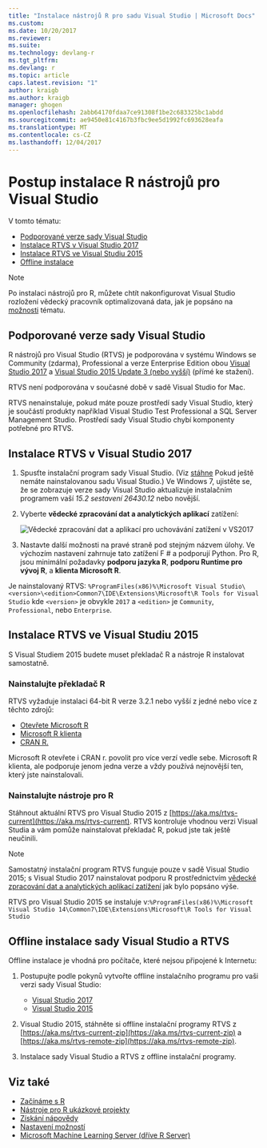 ```yaml
---
title: "Instalace nástrojů R pro sadu Visual Studio | Microsoft Docs"
ms.custom: 
ms.date: 10/20/2017
ms.reviewer: 
ms.suite: 
ms.technology: devlang-r
ms.tgt_pltfrm: 
ms.devlang: r
ms.topic: article
caps.latest.revision: "1"
author: kraigb
ms.author: kraigb
manager: ghogen
ms.openlocfilehash: 2abb64170fdaa7ce91308f1be2c683325bc1abdd
ms.sourcegitcommit: ae9450e81c4167b3fbc9ee5d1992fc693628eafa
ms.translationtype: MT
ms.contentlocale: cs-CZ
ms.lasthandoff: 12/04/2017
---
```

# <a name="how-to-install-r-tools-for-visual-studio"></a>Postup instalace R nástrojů pro Visual Studio

V tomto tématu:

- [Podporované verze sady Visual Studio](#supported-versions-of-visual-studio)
- [Instalace RTVS v Visual Studio 2017](#installing-rtvs-in-visual-studio-2017)
- [Instalace RTVS ve Visual Studiu 2015](#installing-rtvs-in-visual-studio-2015)
- [Offline instalace](#offline-installation-of-visual-studio-and-rtvs)

> [!Note]
> Po instalaci nástrojů pro R, můžete chtít nakonfigurovat Visual Studio rozložení vědecký pracovník optimalizovaná data, jak je popsáno na [možnosti](options.md) tématu.

## <a name="supported-versions-of-visual-studio"></a>Podporované verze sady Visual Studio

R nástrojů pro Visual Studio (RTVS) je podporována v systému Windows se Community (zdarma), Professional a verze Enterprise Edition obou [Visual Studio 2017](https://www.visualstudio.com/downloads/) a [Visual Studio 2015 Update 3 (nebo vyšší)](http://go.microsoft.com/fwlink/?LinkId=691129) (přímé ke stažení).

RTVS není podporována v současné době v sadě Visual Studio for Mac.

RTVS nenainstaluje, pokud máte pouze prostředí sady Visual Studio, který je součástí produkty například Visual Studio Test Professional a SQL Server Management Studio. Prostředí sady Visual Studio chybí komponenty potřebné pro RTVS.

## <a name="installing-rtvs-in-visual-studio-2017"></a>Instalace RTVS v Visual Studio 2017

1. Spusťte instalační program sady Visual Studio. (Viz [stáhne](https://www.visualstudio.com/downloads/) Pokud ještě nemáte nainstalovanou sadu Visual Studio.) Ve Windows 7, ujistěte se, že se zobrazuje verze sady Visual Studio aktualizuje instalačním programem vaší *15.2 sestavení 26430.12* nebo novější.

1. Vyberte **vědecké zpracování dat a analytických aplikací** zatížení:

    ![Vědecké zpracování dat a aplikací pro uchovávání zatížení v VS2017](media/installation-data-science-workload.png)

1. Nastavte další možnosti na pravé straně pod stejným názvem úlohy. Ve výchozím nastavení zahrnuje tato zatížení F # a podporují Python. Pro R, jsou minimální požadavky **podporu jazyka R**, **podporu Runtime pro vývoj R**, a **klienta Microsoft R**.

Je nainstalovaný RTVS: `%ProgramFiles(x86)%\Microsoft Visual Studio\<version>\<edition>Common7\IDE\Extensions\Microsoft\R Tools for Visual Studio` kde `<version>` je obvykle `2017` a `<edition>` je `Community`, `Professional`, nebo `Enterprise`.

## <a name="installing-rtvs-in-visual-studio-2015"></a>Instalace RTVS ve Visual Studiu 2015

S Visual Studiem 2015 budete muset překladač R a nástroje R instalovat samostatně.

### <a name="install-an-r-interpreter"></a>Nainstalujte překladač R

RTVS vyžaduje instalaci 64-bit R verze 3.2.1 nebo vyšší z jedné nebo více z těchto zdrojů:

- [Otevřete Microsoft R](https://mran.microsoft.com/download/)
- [Microsoft R klienta](/machine-learning-server/r-client/what-is-microsoft-r-client)
- [CRAN R.](https://cran.r-project.org/bin/windows/base/)

Microsoft R otevřete i CRAN r. povolit pro více verzí vedle sebe. Microsoft R klienta, ale podporuje jenom jedna verze a vždy používá nejnovější ten, který jste nainstalovali.

### <a name="install-the-r-tools"></a>Nainstalujte nástroje pro R

Stáhnout aktuální RTVS pro Visual Studio 2015 z [https://aka.ms/rtvs-current](https://aka.ms/rtvs-current). RTVS kontroluje vhodnou verzi Visual Studia a vám pomůže nainstalovat překladač R, pokud jste tak ještě neučinili.

> [!Note]
> Samostatný instalační program RTVS funguje pouze v sadě Visual Studio 2015; s Visual Studio 2017 nainstalovat podporu R prostřednictvím [vědecké zpracování dat a analytických aplikací zatížení](#installing-rtvs-in-visual-studio-2017) jak bylo popsáno výše.

RTVS pro Visual Studio 2015 se instaluje v:`%ProgramFiles(x86)%\Microsoft Visual Studio 14\Common7\IDE\Extensions\Microsoft\R Tools for Visual Studio`

## <a name="offline-installation-of-visual-studio-and-rtvs"></a>Offline instalace sady Visual Studio a RTVS

Offline instalace je vhodná pro počítače, které nejsou připojené k Internetu:

1. Postupujte podle pokynů vytvořte offline instalačního programu pro vaši verzi sady Visual Studio: 

    - [Visual Studio 2017](../install/create-an-offline-installation-of-visual-studio.md)
    - [Visual Studio 2015](https://msdn.microsoft.com/library/mt706497.aspx)

1. Visual Studio 2015, stáhněte si offline instalační programy RTVS z [https://aka.ms/rtvs-current-zip](https://aka.ms/rtvs-current-zip) a [https://aka.ms/rtvs-remote-zip](https://aka.ms/rtvs-remote-zip). 

1. Instalace sady Visual Studio a RTVS z offline instalační programy.

## <a name="see-also"></a>Viz také

- [Začínáme s R](getting-started-with-r.md)
- [Nástroje pro R ukázkové projekty](getting-started-samples.md)
- [Získání nápovědy](getting-started-help.md)
- [Nastavení možností](options.md)
- [Microsoft Machine Learning Server (dříve R Server)](/machine-learning-server/)